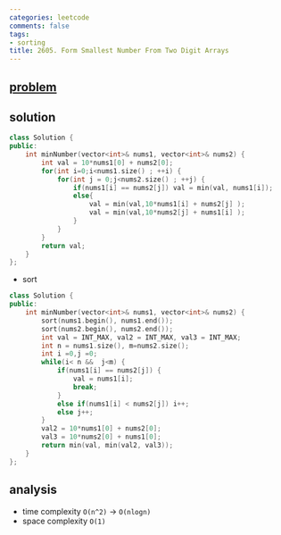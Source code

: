 ```yaml
---
categories: leetcode
comments: false
tags:
- sorting
title: 2605. Form Smallest Number From Two Digit Arrays
---
```


## [problem](https://leetcode.com/problems/form-smallest-number-from-two-digit-arrays/)
## solution

```c++
class Solution {
public:
    int minNumber(vector<int>& nums1, vector<int>& nums2) {
        int val = 10*nums1[0] + nums2[0];
        for(int i=0;i<nums1.size() ; ++i) {
            for(int j = 0;j<nums2.size() ; ++j) {
                if(nums1[i] == nums2[j]) val = min(val, nums1[i]);
                else{
                    val = min(val,10*nums1[i] + nums2[j] );
                    val = min(val,10*nums2[j] + nums1[i] );
                }
            }
        }
        return val;
    }
};
```
- sort
```c++
class Solution {
public:
    int minNumber(vector<int>& nums1, vector<int>& nums2) {
        sort(nums1.begin(), nums1.end());
        sort(nums2.begin(), nums2.end());
        int val = INT_MAX, val2 = INT_MAX, val3 = INT_MAX;
        int n = nums1.size(), m=nums2.size();
        int i =0,j =0;
        while(i< n &&  j<m) {
            if(nums1[i] == nums2[j]) {
                val = nums1[i];
                break;
            }
            else if(nums1[i] < nums2[j]) i++;
            else j++;
        }
        val2 = 10*nums1[0] + nums2[0];
        val3 = 10*nums2[0] + nums1[0];
        return min(val, min(val2, val3));
    }
};
```
## analysis
- time complexity `O(n^2)` -> `O(nlogn)`
- space complexity `O(1)`